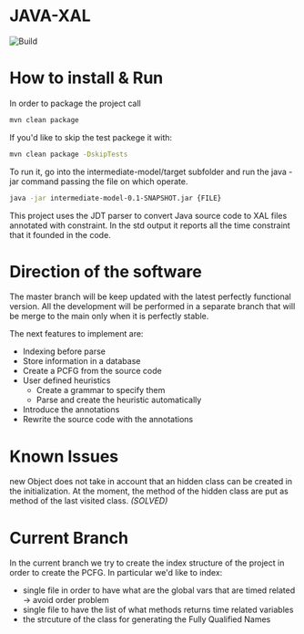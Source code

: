 # JAVA-XAL 
![Build](https://rtse-isys.aau.at/giovanni.liva/java-xal/badges/master/build.svg)

# How to install & Run
In order to package the project call 
```bash
mvn clean package
```

If you'd like to skip the test packege it with:
```bash
mvn clean package -DskipTests
```

To run it, go into the intermediate-model/target subfolder and run the java -jar command passing the file on which operate.
```bash
java -jar intermediate-model-0.1-SNAPSHOT.jar {FILE}
```

This project uses the JDT parser to convert Java source code to XAL files annotated with constraint.
In the std output it reports all the time constraint that it founded in the code.


# Direction of the software

The master branch will be keep updated with the latest perfectly functional version.
All the development will be performed in a separate branch that will be merge to the main only when it is perfectly stable.

The next features to implement are:
* Indexing before parse
* Store information in a database
* Create a PCFG from the source code
* User defined heuristics
    * Create a grammar to specify them
    * Parse and create the heuristic automatically
* Introduce the annotations
* Rewrite the source code with the annotations

# Known Issues
new Object does not take in account that an hidden class can be created in the initialization.
At the moment, the method of the hidden class are put as method of the last visited class. *(SOLVED)*

# Current Branch
In the current branch we try to create the index structure of the project in order to create the PCFG.
In particular we'd like to index:
* single file in order to have what are the global vars that are timed related -> avoid order problem
* single file to have the list of what methods returns time related variables
* the strcuture of the class for generating the Fully Qualified Names

